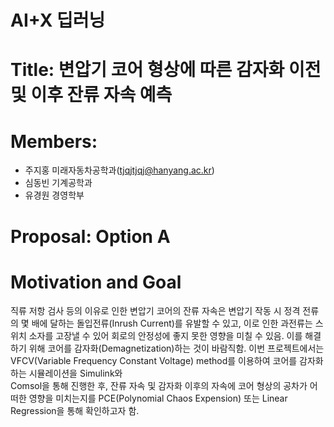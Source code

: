 # AI+X 딥러닝
# Title: 변압기 코어 형상에 따른 감자화 이전 및 이후 잔류 자속 예측
# Members:
  - 주지홍 미래자동차공학과(tjqjtjqj@hanyang.ac.kr)
  - 심동빈 기계공학과
  - 유경원 경영학부

# Proposal: Option A
# Motivation and Goal
  직류 저항 검사 등의 이유로 인한 변압기 코어의 잔류 자속은 변압기 작동 시 정격 전류의 몇 배에 달하는 돌입전류(Inrush Current)를 유발할 수 있고, 이로 인한 과전류는 스위치 소자를 고장낼 수 있어 회로의 안정성에 좋지 못한  영향을 미칠 수 있음. 이를 해결하기 위해 코어를 감자화(Demagnetization)하는 것이 바람직함. 이번 프로젝트에서는 VFCV(Variable Frequency Constant Voltage) method를 이용하여 코어를 감자화하는 시뮬레이션을 Simulink와    
 Comsol을 통해 진행한 후, 잔류 자속 및 감자화 이후의 자속에 코어 형상의 공차가 어떠한 영향을 미치는지를 PCE(Polynomial Chaos Expension) 또는 Linear Regression을 통해 확인하고자 함.
 
